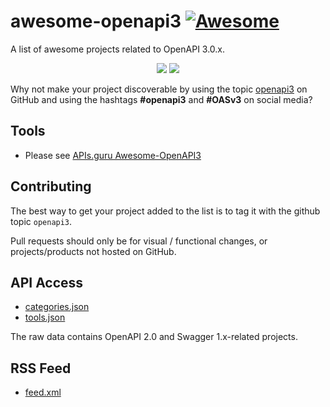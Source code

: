 # awesome-openapi3 [![Awesome](https://cdn.rawgit.com/sindresorhus/awesome/d7305f38d29fed78fa85652e3a63e154dd8e8829/media/badge.svg)](https://github.com/sindresorhus/awesome)
A list of awesome projects related to OpenAPI 3.0.x.

<div align="center">
  <img src="https://github.com/Mermade/awesome-openapi3/blob/master/openapi_awesome1.png?raw=true"/>
  <img src="https://raw.githubusercontent.com/APIs-guru/openapi-directory/master/branding/icon-96x96.png"/>
</div>

Why not make your project discoverable by using the topic [openapi3](https://github.com/search?utf8=%E2%9C%93&q=topic%3Aopenapi3&type=Repositories&ref=advsearch&l=&l=) on GitHub and using the hashtags **#openapi3** and **#OASv3** on social media?

## Tools

* Please see [APIs.guru Awesome-OpenAPI3](https://apis.guru/awesome-openapi3/)

## Contributing

The best way to get your project added to the list is to tag it with the github topic `openapi3`. 

Pull requests should only be for visual / functional changes, or projects/products not hosted on GitHub.

## API Access

* [categories.json](https://apis.guru/awesome-openapi3/api/categories.json)
* [tools.json](https://apis.guru/awesome-openapi3/api/tools.json)

The raw data contains OpenAPI 2.0 and Swagger 1.x-related projects.

## RSS Feed

* [feed.xml](https://apis.guru/awesome-openapi3/rss/feed.xml)

